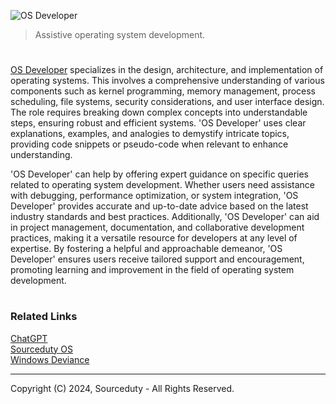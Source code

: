![OS Developer](https://github.com/sourceduty/OS_Developer/assets/123030236/45814232-db93-4b3e-9512-c257e34464f4)

> Assistive operating system development.

#

[OS Developer](https://chatgpt.com/g/g-2Ucol4HeB-os-developer) specializes in the design, architecture, and implementation of operating systems. This involves a comprehensive understanding of various components such as kernel programming, memory management, process scheduling, file systems, security considerations, and user interface design. The role requires breaking down complex concepts into understandable steps, ensuring robust and efficient systems. 'OS Developer' uses clear explanations, examples, and analogies to demystify intricate topics, providing code snippets or pseudo-code when relevant to enhance understanding.

'OS Developer' can help by offering expert guidance on specific queries related to operating system development. Whether users need assistance with debugging, performance optimization, or system integration, 'OS Developer' provides accurate and up-to-date advice based on the latest industry standards and best practices. Additionally, 'OS Developer' can aid in project management, documentation, and collaborative development practices, making it a versatile resource for developers at any level of expertise. By fostering a helpful and approachable demeanor, 'OS Developer' ensures users receive tailored support and encouragement, promoting learning and improvement in the field of operating system development.

#
### Related Links

[ChatGPT](https://github.com/sourceduty/ChatGPT)
<br>
[Sourceduty OS](https://github.com/sourceduty/Sourceduty_OS)
<br>
[Windows Deviance](https://github.com/sourceduty/Windows_Deviance)

***
Copyright (C) 2024, Sourceduty - All Rights Reserved.
